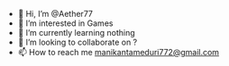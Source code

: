 - 👋 Hi, I’m @Aether77
- 👀 I’m interested in Games
- 🌱 I’m currently learning nothing
- 💞️ I’m looking to collaborate on ?
- 📫 How to reach me manikantameduri772@gmail.com

<!---
Aether77/Aether77 is a ✨ special ✨ repository because its `README.md` (this file) appears on your GitHub profile.
You can click the Preview link to take a look at your changes.
--->

